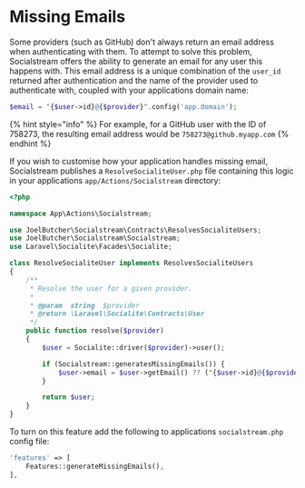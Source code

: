 # Missing Emails

Some providers (such as GitHub) don't always return an email address when authenticating with them. To attempt to solve this problem, Socialstream offers the ability to generate an email for any user this happens with. This email address is a unique combination of the `user_id` returned after authentication and the name of the provider used to authenticate with, coupled with your applications domain name:

```php
$email = "{$user->id}@{$provider}".config('app.domain');
```

{% hint style="info" %}
For example, for a GitHub user with the ID of 758273, the resulting email address would be `758273@github.myapp.com`
{% endhint %}

If you wish to customise how your application handles missing email, Socialstream publishes a `ResolveSocialiteUser.php` file containing this logic in your applications `app/Actions/Socialstream` directory:

```php
<?php

namespace App\Actions\Socialstream;

use JoelButcher\Socialstream\Contracts\ResolvesSocialiteUsers;
use JoelButcher\Socialstream\Socialstream;
use Laravel\Socialite\Facades\Socialite;

class ResolveSocialiteUser implements ResolvesSocialiteUsers
{
    /**
     * Resolve the user for a given provider.
     *
     * @param  string  $provider
     * @return \Laravel\Socialite\Contracts\User
     */
    public function resolve($provider)
    {
        $user = Socialite::driver($provider)->user();

        if (Socialstream::generatesMissingEmails()) {
            $user->email = $user->getEmail() ?? ("{$user->id}@{$provider}".config('app.domain'));
        }

        return $user;
    }
}
```

To turn on this feature add the following to applications `socialstream.php` config file:

```php
'features' => [
    Features::generateMissingEmails(),
],
```
